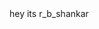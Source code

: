 <html>
<head>
<title>Testing the file
</title>
</head>
<body background="">
hey its r_b_shankar
</body>
</html>
